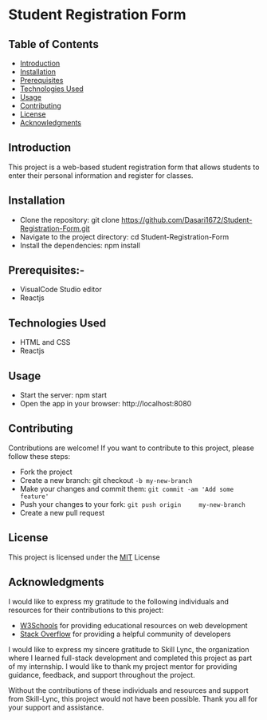 # Student Registration Form


## Table of Contents
- [Introduction](https://github.com/Dasari1672/Student-Registration-Form/blob/main/README.md#introduction)
- [Installation](https://github.com/Dasari1672/Student-Registration-Form/blob/main/README.md#installation)
- [Prerequisites](https://github.com/Dasari1672/Student-Registration-Form/blob/main/README.md#prerequisites-)
- [Technologies Used](https://github.com/Dasari1672/Student-Registration-Form/blob/main/README.md#technologies-used)
- [Usage](https://github.com/Dasari1672/Student-Registration-Form/blob/main/README.md#usage)
- [Contributing](https://github.com/Dasari1672/Student-Registration-Form/blob/main/README.md#contributing)
- [License](https://github.com/Dasari1672/Student-Registration-Form/blob/main/README.md#license)
- [Acknowledgments](https://github.com/Dasari1672/Student-Registration-Form/blob/main/README.md#acknowledgments)

## Introduction

This project is a web-based student registration form that allows students to enter their personal information and register for classes.

## Installation

- Clone the repository: git clone https://github.com/Dasari1672/Student-Registration-Form.git
- Navigate to the project directory: cd Student-Registration-Form
- Install the dependencies: npm install

## Prerequisites:-

- VisualCode Studio editor
- Reactjs

## Technologies Used
- HTML and CSS
- Reactjs

## Usage
- Start the server: npm start
- Open the app in your browser: http://localhost:8080

## Contributing
Contributions are welcome! If you want to contribute to this project, please follow these steps:

- Fork the project
- Create a new branch: git checkout `-b my-new-branch`
- Make your changes and commit them: `git commit -am 'Add some feature'`
- Push your changes to your fork: `git push origin     my-new-branch`
- Create a new pull request

## License
This project is licensed under the [MIT](https://choosealicense.com/licenses/mit/) License

## Acknowledgments
I would like to express my gratitude to the following individuals and resources for their contributions to this project:

- [W3Schools](https://www.w3schools.com/) for providing educational resources on web development
- [Stack Overflow](https://stackoverflow.com/) for providing a helpful community of developers

I would like to express my sincere gratitude to Skill Lync, the organization where I learned full-stack development and completed this project as part of my internship. I would like to thank my project mentor for providing guidance, feedback, and support throughout the project.

Without the contributions of these individuals and resources and support from Skill-Lync, this project would not have been possible. Thank you all for your support and assistance.
